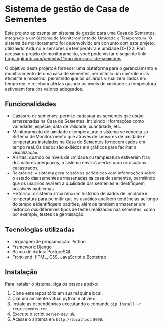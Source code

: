 # Sistema de gestão de Casa de Sementes

Este projeto apresenta um sistema de gestão para uma Casa de Sementes, integrado a um Sistema de Monitoramento de Umidade e Temperatura. O sistema de monitoramento foi desenvolvido em conjunto com este projeto, utilizando Arduíno e sensores de temperatura e umidade DHT22. Para acessar o projeto de monitoramento, você pode visitar o seguinte link: https://github.com/pedrohs21/monitor-casa-de-sementes. 

O objetivo deste projeto é fornecer uma plataforma para o gerenciamento e monitoramento de uma casa de sementes, permitindo um controle mais eficiente e moderno, permitindo que os usuários visualizem dados em tempo real e recebam alertas quando os níveis de umidade ou temperatura estiverem fora dos valores adequados.

## Funcionalidades

- Cadastro de sementes: permite cadastrar as sementes que estão armazenadas na Casa de Sementes, incluindo informações como variedade, espécie, data de validade, quantidade, etc.
- Monitoramento de umidade e temperatura: o sistema se conecta ao Sistema de Monitoramento que através de sensores de umidade e temperatura instalados na Casa de Sementes fornecem dados em tempo real. Os dados são exibidos em gráficos para facilitar a visualização.
- Alertas: quando os níveis de umidade ou temperatura estiverem fora dos valores adequados, o sistema enviará alertas para os usuários cadastrados.
- Relatórios: o sistema gera relatórios periódicos com informações sobre o estado das sementes armazenadas na casa de sementes, permitindo que os usuários avaliem a qualidade das sementes e identifiquem possíveis problemas.
- Histórico: o sistema armazena um histórico de dados de umidade e temperatura para permitir que os usuários analisem tendências ao longo do tempo e identifiquem padrões, além de também armazenar um histórico dos diferentes tipos de testes realizados nas sementes, como por exemplo, testes de germinação.

## Tecnologias utilizadas

- Linguagem de programação: Python
- Framework: Django
- Banco de dados: PostgreSQL
- Front-end: HTML, CSS, JavaScript e Bootstrap

## Instalação

Para instalar o sistema, siga os passos abaixo:

1. Clone este repositório em sua máquina local.
2. Crie um ambiente virtual python e ative-o.
3. Instale as dependências executando o comando `pip install -r requirements.txt`.
4. Execute o script `server-dev.sh`.
5. Acesse o sistema em `http://localhost:8000`.

